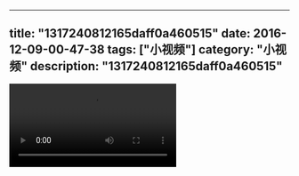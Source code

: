 
---
title: "1317240812165daff0a460515"
date: 2016-12-09-00-47-38
tags: ["小视频"]
category: "小视频"
description: "1317240812165daff0a460515"
---
<video src="http://ohtsqip0g.bkt.clouddn.com/1317240812165daff0a460515.mp4" controls="controls"></video>
